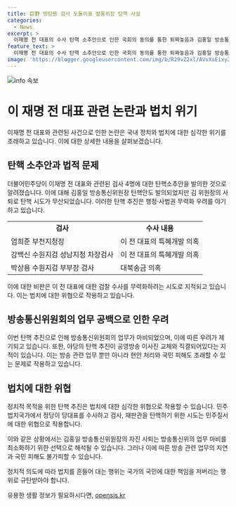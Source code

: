 ```yaml
---
title: 巨野 방탄용 검사 도돌이표 방통위장 탄핵 사설
categories:
  - News
excerpt: >
  이재명 전 대표의 수사 탄핵 소추안으로 인한 국회의 동의를 통한 퇴짜놓음과 김홍일 방송통신위원장의 사퇴로 인한 방송통신위의 업무 공백이 논란이 되고 있다. 야당의 탄핵 추진은 헌법적 삼권분립 원리를 훼손할 우려가 있으며, 민주당의 탄핵 추진은 이 전 대표에 대한 검찰 수사를 무력화하려는 것으로 비판받고 있다. 또한, 방송통신위의 업무 마비로 공영방송 이사진 교체와 관련한 정략적 목적이 의심된다.
feature_text: >
  이재명 전 대표의 수사 탄핵 소추안으로 인한 국회의 동의를 통한 퇴짜놓음과 김홍일 방송통신위원장의 사퇴로 인한 방송통신위의 업무 공백이 논란이 되고 있다. 야당의 탄핵 추진은 헌법적 삼권분립 원리를 훼손할 우려가 있으며, 민주당의 탄핵 추진은 이 전 대표에 대한 검찰 수사를 무력화하려는 것으로 비판받고 있다. 또한, 방송통신위의 업무 마비로 공영방송 이사진 교체와 관련한 정략적 목적이 의심된다.
image: 'https://blogger.googleusercontent.com/img/b/R29vZ2xl/AVvXsEixyZcFfHzMRdzZMjFBmAUKJYCLCGyLL1o632UiGVXcaFdKo_bkvkuCioo0uUKlGfBVcT3P84aROyZIXSBEx3Aw5nCQ3pTgDom1WDC4m8eifvWiAmWEEVb4x6G_l8C0QH225ldMjyaFvpxGEBGNO37VmDTDMHGhJPq73UglMfDca1-0aw/s1600/blogspot.png'
---
```


<p><img src="https://blogger.googleusercontent.com/img/b/R29vZ2xl/AVvXsEixyZcFfHzMRdzZMjFBmAUKJYCLCGyLL1o632UiGVXcaFdKo_bkvkuCioo0uUKlGfBVcT3P84aROyZIXSBEx3Aw5nCQ3pTgDom1WDC4m8eifvWiAmWEEVb4x6G_l8C0QH225ldMjyaFvpxGEBGNO37VmDTDMHGhJPq73UglMfDca1-0aw/s1600/blogspot.png" alt="info 속보" /></p>

<h1><b>이 재명 전 대표 관련 논란과 법치 위기</b></h1>

<p data-ke-size="size16">이재명 전 대표와 관련된 사건으로 인한 논란은 국내 정치와 법치에 대한 심각한 위기를 초래하고 있습니다. 이에 대한 상세한 내용을 살펴보겠습니다.</p>

<h2><b>탄핵 소추안과 법적 문제</b></h2>

<p data-ke-size="size16">더불어민주당이 이재명 전 대표와 관련된 검사 4명에 대한 탄핵소추안을 발의한 것으로 알려졌습니다. 이에 대해 김홍일 방송통신위원장 탄핵안도 발의되었지만 김 위원장의 사퇴로 탄핵 시도가 무산되었습니다. 이러한 탄핵 추진은 행정·사법권 무력화 우려를 야기하고 있습니다.</p>

<table>
  <tr>
    <td style="text-align: center; height: 17px;"><b>검사</b></td>
    <td style="text-align: center; height: 17px;"><b>수사 내용</b></td>
  </tr>
  <tr>
    <td>엄희준 부천지청장</td>
    <td>이 전 대표의 특혜개발 의혹</td>
  </tr>
  <tr>
    <td>강백신 수원지검 성남지청 차장검사</td>
    <td>이 전 대표의 특혜개발 의혹</td>
  </tr>
  <tr>
    <td>박상용 수원지검 부부장 검사</td>
    <td>대북송금 의혹</td>
  </tr>
</table>

<p data-ke-size="size16">이에 대한 비판은 이 전 대표에 대한 검찰 수사를 무력화하려는 시도로 지적되고 있습니다. 이는 법치에 대한 위협으로 작용하고 있습니다.</p>

<h2><b>방송통신위원회의 업무 공백으로 인한 우려</b></h2>

<p data-ke-size="size16">이번 탄핵 추진으로 인해 방송통신위원회의 업무가 마비되었으며, 이에 따른 우려가 제기되고 있습니다. 또한, 야당의 탄핵 추진이 공영방송 이사진 교체와 직결되어있다는 지적이 있습니다. 이는 방송 관련 업무 뿐만 아니라 현안 처리와 국민 피해도 초래할 수 있는 문제로 작용하고 있습니다.</p>

<h2><b>법치에 대한 위협</b></h2>

<p data-ke-size="size16">정치적 목적을 위한 탄핵 추진은 법치에 대한 심각한 위협으로 작용할 수 있습니다. 민주법치국가에서 정당이 당대표를 수사하고 검사, 재판관을 탄핵하기 위한 시도는 민주질서에 대한 위협으로 작용합니다.</p>

<p data-ke-size="size16">이와 같은 상황에서는 김홍일 방송통신위원장의 자진 사퇴는 방송통신위의 업무 마비를 최소화하기 위한 선택으로 해석될 수 있습니다. 그러나 이에 따른 방송 관련 업무의 지연과 국민 피해도 불가피할 수 있습니다.</p>

<p data-ke-size="size16">정치적 의도에 따라 법치를 흔들어 대는 행위는 국가의 국민에 대한 책임을 저버리는 행위로 규탄받아야 합니다.</p>
유용한 생활 정보가 필요하시다면, <a href="https://opensis.kr" rel="dofollow">opensis.kr</a>


